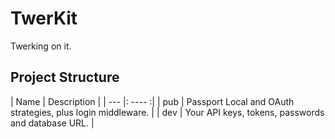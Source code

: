 TwerKit
=======

Twerking on it.


Project Structure
-----------------

| Name | Description |
| --- |: ---- :|
| pub | Passport Local and OAuth strategies, plus login middleware. |
| dev | Your API keys, tokens, passwords and database URL.          |
